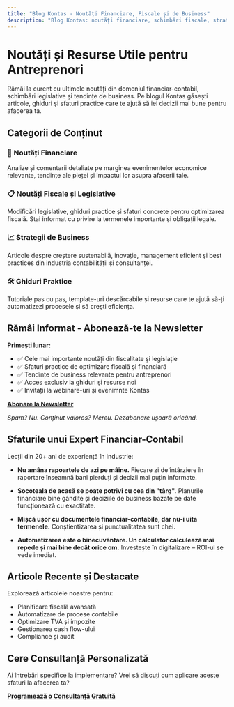 ```yaml
---
title: "Blog Kontas - Noutăți Financiare, Fiscale și de Business"
description: "Blog Kontas: noutăți financiare, schimbări fiscale, strategii de business și sfaturi pentru antreprenori. Resurse utile pentru creșterea afacerii tale."
---
```

<!-- Hreflang tags for SEO -->
<!--
<link rel="alternate" href="https://kontas.ro/blog/" hreflang="ro-RO" />
<link rel="alternate" href="https://kontas.ro/en/blog/" hreflang="en-RO" />
<link rel="alternate" href="https://kontas.ro/blog/" hreflang="x-default" />
-->

# Noutăți și Resurse Utile pentru Antreprenori

Rămâi la curent cu ultimele noutăți din domeniul financiar-contabil, schimbări legislative și tendințe de business. Pe blogul Kontas găsești articole, ghiduri și sfaturi practice care te ajută să iei decizii mai bune pentru afacerea ta.

## Categorii de Conținut

### 📰 Noutăți Financiare
Analize și comentarii detaliate pe marginea evenimentelor economice relevante, tendințe ale pieței și impactul lor asupra afacerii tale.

### 📋 Noutăți Fiscale și Legislative
Modificări legislative, ghiduri practice și sfaturi concrete pentru optimizarea fiscală. Stai informat cu privire la termenele importante și obligații legale.

### 📈 Strategii de Business
Articole despre creștere sustenabilă, inovație, management eficient și best practices din industria contabilității și consultanței.

### 🛠️ Ghiduri Praktice
Tutoriale pas cu pas, template-uri descărcabile și resurse care te ajută să-ți automatizezi procesele și să crești eficiența.

## Rămâi Informat - Abonează-te la Newsletter

**Primești lunar:**
- ✅ Cele mai importante noutăți din fiscalitate și legislație
- ✅ Sfaturi practice de optimizare fiscală și financiară
- ✅ Tendințe de business relevante pentru antreprenori
- ✅ Acces exclusiv la ghiduri și resurse noi
- ✅ Invitații la webinare-uri și evenimnte Kontas

[**Abonare la Newsletter**](/contact/)

*Spam? Nu. Conținut valoros? Mereu. Dezabonare ușoară oricând.*

## Sfaturile unui Expert Financiar-Contabil

Lecții din 20+ ani de experiență în industrie:

- **Nu amâna rapoartele de azi pe mâine.** Fiecare zi de întârziere în raportare înseamnă bani pierduți și decizii mai puțin informate.

- **Socoteala de acasă se poate potrivi cu cea din "târg".** Planurile financiare bine gândite și deciziile de business bazate pe date funcționează cu exactitate.

- **Mișcă ușor cu documentele financiar-contabile, dar nu-i uita termenele.** Conștientizarea și punctualitatea sunt chei.

- **Automatizarea este o binecuvântare. Un calculator calculează mai repede și mai bine decât orice om.** Investește în digitalizare – ROI-ul se vede imediat.

## Articole Recente și Destacate

Explorează articolele noastre pentru:
- Planificare fiscală avansată
- Automatizare de procese contabile
- Optimizare TVA și impozite
- Gestionarea cash flow-ului
- Compliance și audit

## Cere Consultanță Personalizată

Ai întrebări specifice la implementare? Vrei să discuți cum aplicare aceste sfaturi la afacerea ta?

**[Programează o Consultanță Gratuită](/contact/)**
